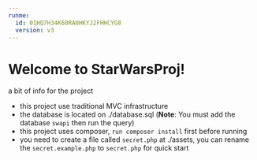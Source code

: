 ```yaml
---
runme:
  id: 01HQ7H34K60RA0HKYJ2FHHCYG8
  version: v3
---
```


# Welcome to StarWarsProj!

a bit of info for the project
- this project use traditional MVC infrastructure
- the database is located on ./database.sql (**Note**: You must add the database `swapi` then run the query)
- this project uses composer, `run composer install` first before running
- you need to create a file called `secret.php` at ./assets, you can rename the `secret.example.php` to `secret.php` for quick start